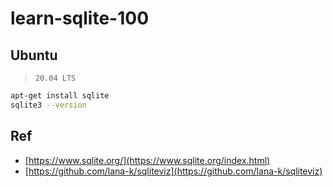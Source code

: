 # learn-sqlite-100


## Ubuntu

> `20.04 LTS`

```bash
apt-get install sqlite
sqlite3 --version
```


## Ref

* [https://www.sqlite.org/](https://www.sqlite.org/index.html)
* [https://github.com/lana-k/sqliteviz](https://github.com/lana-k/sqliteviz)
